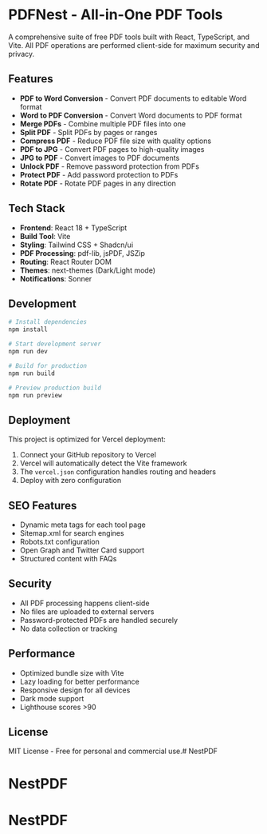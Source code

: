 # PDFNest - All-in-One PDF Tools

A comprehensive suite of free PDF tools built with React, TypeScript, and Vite. All PDF operations are performed client-side for maximum security and privacy.

## Features

- **PDF to Word Conversion** - Convert PDF documents to editable Word format
- **Word to PDF Conversion** - Convert Word documents to PDF format
- **Merge PDFs** - Combine multiple PDF files into one
- **Split PDF** - Split PDFs by pages or ranges
- **Compress PDF** - Reduce PDF file size with quality options
- **PDF to JPG** - Convert PDF pages to high-quality images
- **JPG to PDF** - Convert images to PDF documents
- **Unlock PDF** - Remove password protection from PDFs
- **Protect PDF** - Add password protection to PDFs
- **Rotate PDF** - Rotate PDF pages in any direction

## Tech Stack

- **Frontend**: React 18 + TypeScript
- **Build Tool**: Vite
- **Styling**: Tailwind CSS + Shadcn/ui
- **PDF Processing**: pdf-lib, jsPDF, JSZip
- **Routing**: React Router DOM
- **Themes**: next-themes (Dark/Light mode)
- **Notifications**: Sonner

## Development

```bash
# Install dependencies
npm install

# Start development server
npm run dev

# Build for production
npm run build

# Preview production build
npm run preview
```

## Deployment

This project is optimized for Vercel deployment:

1. Connect your GitHub repository to Vercel
2. Vercel will automatically detect the Vite framework
3. The `vercel.json` configuration handles routing and headers
4. Deploy with zero configuration

## SEO Features

- Dynamic meta tags for each tool page
- Sitemap.xml for search engines
- Robots.txt configuration
- Open Graph and Twitter Card support
- Structured content with FAQs

## Security

- All PDF processing happens client-side
- No files are uploaded to external servers
- Password-protected PDFs are handled securely
- No data collection or tracking

## Performance

- Optimized bundle size with Vite
- Lazy loading for better performance
- Responsive design for all devices
- Dark mode support
- Lighthouse scores >90

## License

MIT License - Free for personal and commercial use.# NestPDF
# NestPDF
# NestPDF
